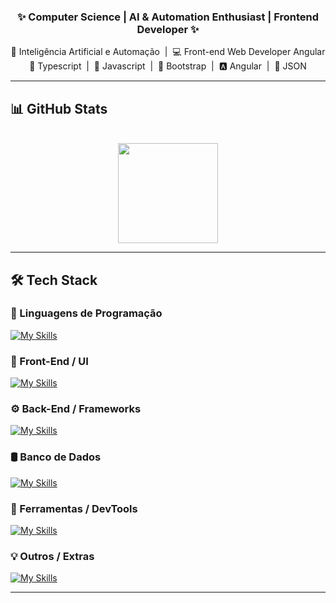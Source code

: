 <h3 align="center">✨ Computer Science | AI & Automation Enthusiast | Frontend Developer ✨</h1>

<p align="center">
  🤖 Inteligência Artificial e Automação &nbsp;|&nbsp; 💻 Front-end Web Developer Angular <br />
  💠 Typescript &nbsp;|&nbsp; 💛 Javascript &nbsp;|&nbsp; 💜 Bootstrap &nbsp;|&nbsp; 🅰️ Angular &nbsp;|&nbsp; 📄 JSON
</p>

---

 ## 📊 GitHub Stats
  <div align="center">
    <br />
    <a href="https://github.com/Wallace-Pereira1/github-readme-stats">
      <img height="160em" src="https://github-readme-stats.vercel.app/api/top-langs/?username=Wallace-Pereira1&layout=compact&theme=tokyonight" />
    </a>
  </div>


---

## 🛠️ Tech Stack

### 🧠 Linguagens de Programação
[![My Skills](https://skillicons.dev/icons?i=js,ts,py,cpp,java&theme=dark&perline=6)](https://skillicons.dev)

### 🎨 Front-End / UI
[![My Skills](https://skillicons.dev/icons?i=html,css,bootstrap,tailwind,htmx&theme=dark&perline=6)](https://skillicons.dev)

### ⚙️ Back-End / Frameworks
[![My Skills](https://skillicons.dev/icons?i=nodejs,angular&theme=dark&perline=6)](https://skillicons.dev)

### 🛢️ Banco de Dados
[![My Skills](https://skillicons.dev/icons?i=mysql,postgres&theme=dark&perline=6)](https://skillicons.dev)

### 🧰 Ferramentas / DevTools
[![My Skills](https://skillicons.dev/icons?i=git,notion,ps,figma,replit,regex&theme=dark&perline=6)](https://skillicons.dev)


### 💡 Outros / Extras
[![My Skills](https://skillicons.dev/icons?i=arduino,md,vscode,aws,ai&theme=dark&perline=6)](https://skillicons.dev)

---

<!-- Snake animation (opcional) -->
<!--
![Snake animation](https://github.com/Wallace-Pereira1/Wallace-Pereira1/blob/output/github-contribution-grid-snake.svg)


<p align="center">
  <a href="https://www.facebook.com/warasep">
    <img src="https://img.shields.io/badge/Facebook-1877F2?style=for-the-badge&logo=facebook&logoColor=white" />
  </a>
  <a href="https://www.linkedin.com/in/wallacepereira-in">
    <img src="https://img.shields.io/badge/LinkedIn-0077B5?style=for-the-badge&logo=linkedin&logoColor=white" />
  </a>
  <a href="https://www.instagram.com/w.arase/">
    <img src="https://img.shields.io/badge/Instagram-E4405F?style=for-the-badge&logo=instagram&logoColor=white" />
  </a>
  <a href="https://linktr.ee/warase">
    <img src="https://img.shields.io/badge/Linktree-39E09B?style=for-the-badge&logo=linktree&logoColor=white" />
  </a>
</p>

---
-->
